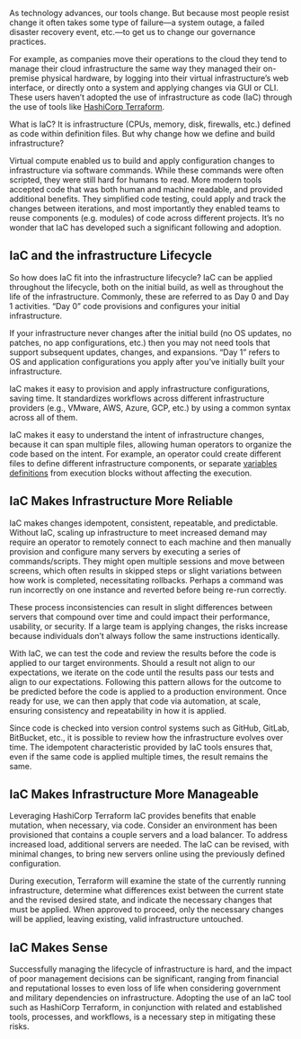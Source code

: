 As technology advances, our tools change. But because most people resist change it often takes some type of failure—a system outage, a failed disaster recovery event, etc.—to get us to change our governance practices.

For example, as companies move their operations to the cloud they tend to manage their cloud infrastructure the same way they managed their on-premise physical hardware, by logging into their virtual infrastructure’s web interface, or directly onto a system and applying changes via GUI or CLI. These users haven’t adopted the use of infrastructure as code (IaC) through the use of tools like [HashiCorp Terraform](https://www.terraform.io/).

What is IaC? It is infrastructure (CPUs, memory, disk, firewalls, etc.) defined as code within definition files. But why change how we define and build infrastructure?

Virtual compute enabled us to build and apply configuration changes to infrastructure via software commands. While these commands were often scripted, they were still hard for humans to read. More modern tools accepted code that was both human and machine readable, and provided additional benefits. They simplified code testing, could apply and track the changes between iterations, and most importantly they enabled teams to reuse components (e.g. modules) of code across different projects. It’s no wonder that IaC has developed such a significant following and adoption.

## IaC and the infrastructure Lifecycle
So how does IaC fit into the infrastructure lifecycle? IaC can be applied throughout the lifecycle, both on the initial build, as well as throughout the life of the infrastructure. Commonly, these are referred to as Day 0 and Day 1 activities. “Day 0” code provisions and configures your initial infrastructure.

If your infrastructure never changes after the initial build (no OS updates, no patches, no app configurations, etc.) then you may not need tools that support subsequent updates, changes, and expansions. “Day 1” refers to OS and application configurations you apply after you’ve initially built your infrastructure.

IaC makes it easy to provision and apply infrastructure configurations, saving time. It standardizes workflows across different infrastructure providers (e.g., VMware, AWS, Azure, GCP, etc.) by using a common syntax across all of them.

IaC makes it easy to understand the intent of infrastructure changes, because it can span multiple files, allowing human operators to organize the code based on the intent. For example, an operator could create different files to define different infrastructure components, or separate [variables definitions](https://www.terraform.io/docs/configuration/variables.html) from execution blocks without affecting the execution.

## IaC Makes Infrastructure More Reliable
IaC makes changes idempotent, consistent, repeatable, and predictable. Without IaC, scaling up infrastructure to meet increased demand may require an operator to remotely connect to each machine and then manually provision and configure many servers by executing a series of commands/scripts. They might open multiple sessions and move between screens, which often results in skipped steps or slight variations between how work is completed, necessitating rollbacks. Perhaps a command was run incorrectly on one instance and reverted before being re-run correctly.

These process inconsistencies can result in slight differences between servers that compound over time and could impact their performance, usability, or security. If a large team is applying changes, the risks increase because individuals don’t always follow the same instructions identically.

With IaC, we can test the code and review the results before the code is applied to our target environments. Should a result not align to our expectations, we iterate on the code until the results pass our tests and align to our expectations. Following this pattern allows for the outcome to be predicted before the code is applied to a production environment. Once ready for use, we can then apply that code via automation, at scale, ensuring consistency and repeatability in how it is applied.

Since code is checked into version control systems such as GitHub, GitLab, BitBucket, etc., it is possible to review how the infrastructure evolves over time. The idempotent characteristic provided by IaC tools ensures that, even if the same code is applied multiple times, the result remains the same.

## IaC Makes Infrastructure More Manageable
Leveraging HashiCorp Terraform IaC provides benefits that enable mutation, when necessary, via code. Consider an environment has been provisioned that contains a couple servers and a load balancer. To address increased load, additional servers are needed. The IaC can be revised, with minimal changes, to bring new servers online using the previously defined configuration.

During execution, Terraform will examine the state of the currently running infrastructure, determine what differences exist between the current state and the revised desired state, and indicate the necessary changes that must be applied. When approved to proceed, only the necessary changes will be applied, leaving existing, valid infrastructure untouched.

## IaC Makes Sense 
Successfully managing the lifecycle of infrastructure is hard, and the impact of poor management decisions can be significant, ranging from financial and reputational losses to even loss of life when considering government and military dependencies on infrastructure. Adopting the use of an IaC tool such as HashiCorp Terraform, in conjunction with related and established tools, processes, and workflows, is a necessary step in mitigating these risks.